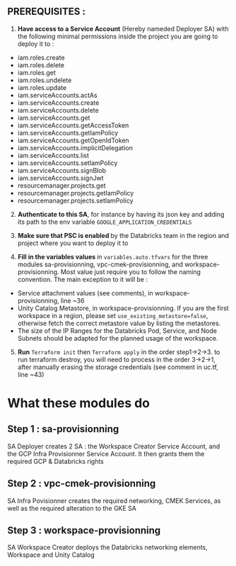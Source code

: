 ## PREREQUISITES : 
1. <b>Have access to a Service Account</b> (Hereby nameded Deployer SA) with the following minimal permissions inside the project you are going to deploy it to :
- iam.roles.create
- iam.roles.delete
- iam.roles.get
- iam.roles.undelete
- iam.roles.update
- iam.serviceAccounts.actAs
- iam.serviceAccounts.create
- iam.serviceAccounts.delete
- iam.serviceAccounts.get
- iam.serviceAccounts.getAccessToken
- iam.serviceAccounts.getIamPolicy
- iam.serviceAccounts.getOpenIdToken
- iam.serviceAccounts.implicitDelegation
- iam.serviceAccounts.list
- iam.serviceAccounts.setIamPolicy
- iam.serviceAccounts.signBlob
- iam.serviceAccounts.signJwt
- resourcemanager.projects.get
- resourcemanager.projects.getIamPolicy
- resourcemanager.projects.setIamPolicy

2. <b>Authenticate to this SA</b>, for instance by having its json key and adding its path to the env variable `GOOGLE_APPLICATION_CREDENTIALS`

3. <b>Make sure that PSC is enabled </b> by the Databricks team in the region and project where you want to deploy it to

4. <b>Fill in the variables values </b> in `variables.auto.tfvars` for the three modules sa-provisionning, vpc-cmek-provisionning, and workspace-provisionning. Most value just require you to follow the naming convention. The main exception to it will be :
- Service attachment values (see comments), in workspace-provisionning, line ~36
- Unity Catalog Metastore, in workspace-provisionning. If you are the first workspace in a region, please set `use_existing_metastore=false`, otherwise fetch the correct metastore value by listing the metastores. 
- The size of the IP Ranges for the Databricks Pod, Service, and Node Subnets should be adapted for the planned usage of the workspace.

5. <b>Run</b> `Terraform init` then `Terraform apply` in the order step1->2->3. to run terraform destroy, you will need to process in the order 3->2->1, after manually erasing the storage credentials (see comment in uc.tf, line ~43)

# What these modules do

## Step 1 : sa-provisionning 
SA Deployer creates 2 SA : the Workspace Creator Service Account, and the GCP Infra Provisionner Service Account. It then grants them the required GCP & Databricks rights

## Step 2 : vpc-cmek-provisionning
SA Infra Povisionner creates the required networking, CMEK Services, as well as the required alteration to the GKE SA

## Step 3 : workspace-provisionning
SA Workspace Creator deploys the Databricks networking elements, Workspace and Unity Catalog